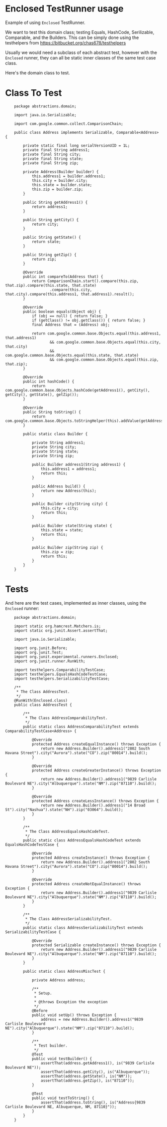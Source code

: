 # Enclosed TestRunner usage #
Example of using ``Enclosed`` TestRunner.

We want to test this domain class; testing Equals, HashCode, Serilizable, Comparable, and the Builders.   This can be simply done using the testhelpers from https://bitbucket.org/chas678/testhelpers

Usually we would need a subclass of each abstract test, however with the `Enclosed` runner, they can all be static inner classes of the same test case class.

Here's the domain class to test.

# Class To Test #

		package abstractions.domain;

		import java.io.Serializable;

		import com.google.common.collect.ComparisonChain;

		public class Address implements Serializable, Comparable<Address> {

			private static final long serialVersionUID = 1L;
			private final String address1;
			private final String city;
			private final String state;
			private final String zip;

			private Address(Builder builder) {
				this.address1 = builder.address1;
				this.city = builder.city;
				this.state = builder.state;
				this.zip = builder.zip;
			}

			public String getAddress1() {
				return address1;
			}

			public String getCity() {
				return city;
			}

			public String getState() {
				return state;
			}

			public String getZip() {
				return zip;
			}

			@Override
			public int compareTo(Address that) {
				return ComparisonChain.start().compare(this.zip, that.zip).compare(this.state, that.state)
						.compare(this.city, that.city).compare(this.address1, that.address1).result();
			}

			@Override
			public boolean equals(Object obj) {
				if (obj == null) { return false; }
				if (getClass() != obj.getClass()) { return false; }
				final Address that = (Address) obj;

				return com.google.common.base.Objects.equal(this.address1, that.address1)
						&& com.google.common.base.Objects.equal(this.city, that.city)
						&& com.google.common.base.Objects.equal(this.state, that.state)
						&& com.google.common.base.Objects.equal(this.zip, that.zip);
			}

			@Override
			public int hashCode() {
				return com.google.common.base.Objects.hashCode(getAddress1(), getCity(), getCity(), getState(), getZip());
			}

			@Override
			public String toString() {
				return com.google.common.base.Objects.toStringHelper(this).addValue(getAddress1()).addValue(getCity()).addValue(getState()).addValue(getZip()).toString();
			}

			public static class Builder {

				private String address1;
				private String city;
				private String state;
				private String zip;

				public Builder address1(String address1) {
					this.address1 = address1;
					return this;
				}

				public Address build() {
					return new Address(this);
				}

				public Builder city(String city) {
					this.city = city;
					return this;
				}

				public Builder state(String state) {
					this.state = state;
					return this;
				}

				public Builder zip(String zip) {
					this.zip = zip;
					return this;
				}
			}
		}

# Tests #		
And here are the test cases, implemented as inner classes, using the ``Enclosed`` runner:

		package abstractions.domain;

		import static org.hamcrest.Matchers.is;
		import static org.junit.Assert.assertThat;

		import java.io.Serializable;

		import org.junit.Before;
		import org.junit.Test;
		import org.junit.experimental.runners.Enclosed;
		import org.junit.runner.RunWith;

		import testhelpers.ComparabilityTestCase;
		import testhelpers.EqualsHashCodeTestCase;
		import testhelpers.SerializabilityTestCase;

		/**
		 * The Class AddressTest.
		 */
		@RunWith(Enclosed.class)
		public class AddressTest {

			/**
			 * The Class AddressComparabilityTest.
			 */
			public static class AddressComparabilityTest extends ComparabilityTestCase<Address> {

				@Override
				protected Address createEqualInstance() throws Exception {
					return new Address.Builder().address1("2802 South Havana Street").city("Aurora").state("CO").zip("80014").build();
				}

				@Override
				protected Address createGreaterInstance() throws Exception {
					return new Address.Builder().address1("9839 Carlisle Boulevard NE").city("Albuquerque").state("NM").zip("87110").build();
				}

				@Override
				protected Address createLessInstance() throws Exception {
					return new Address.Builder().address1("14 Broad St").city("Nashua").state("NH").zip("03064").build();
				}
			}

			/**
			 * The Class AddressEqualsHashCodeTest.
			 */
			public static class AddressEqualsHashCodeTest extends EqualsHashCodeTestCase {

				@Override
				protected Address createInstance() throws Exception {
					return new Address.Builder().address1("2802 South Havana Street").city("Aurora").state("CO").zip("80014").build();
				}

				@Override
				protected Address createNotEqualInstance() throws Exception {
					return new Address.Builder().address1("9839 Carlisle Boulevard NE").city("Albuquerque").state("NM").zip("87110").build();
				}
			}

			/**
			 * The Class AddressSerializabilityTest.
			 */
			public static class AddressSerializabilityTest extends SerializabilityTestCase {

				@Override
				protected Serializable createInstance() throws Exception {
					return new Address.Builder().address1("9839 Carlisle Boulevard NE").city("Albuquerque").state("NM").zip("87110").build();
				}
			}

			public static class AddressMiscTest {

				private Address address;

				/**
				 * Setup.
				 *
				 * @throws Exception the exception
				 */
				@Before
				public void setUp() throws Exception {
					address = new Address.Builder().address1("9839 Carlisle Boulevard NE").city("Albuquerque").state("NM").zip("87110").build();
				}

				/**
				 * Test builder.
				 */
				@Test
				public void testBuilder() {
					assertThat(address.getAddress1(), is("9839 Carlisle Boulevard NE"));
					assertThat(address.getCity(), is("Albuquerque"));
					assertThat(address.getState(), is("NM"));
					assertThat(address.getZip(), is("87110"));
				}

				@Test
				public void testToString() {
					assertThat(address.toString(), is("Address{9839 Carlisle Boulevard NE, Albuquerque, NM, 87110}"));
				}
			}
		}
